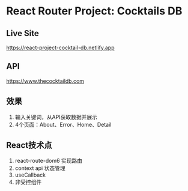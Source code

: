 # React Router Project: Cocktails DB

## Live Site
https://react-project-cocktail-db.netlify.app

## API

https://www.thecocktaildb.com

## 效果
1. 输入关键词，从API获取数据并展示
2. 4个页面：About、Error、Home、Detail

## React技术点
1. react-route-dom6 实现路由
2. context api 状态管理
3. useCallback
4. 非受控组件
